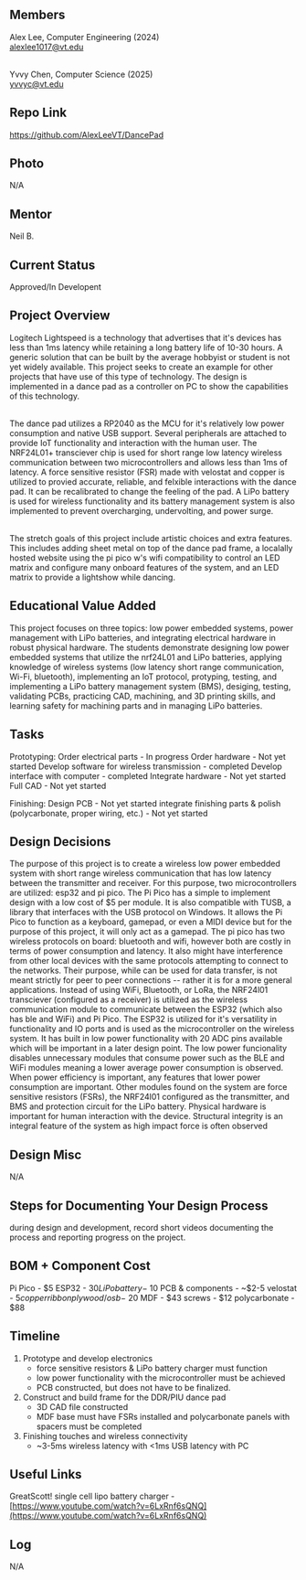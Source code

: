 ## Members
Alex Lee, Computer Engineering (2024) <br>
alexlee1017@vt.edu <br><br>

Yvvy Chen, Computer Science (2025) <br>
yvvyc@vt.edu

## Repo Link
<a class="button is-link" href="[https://magicmirror.builders/](https://github.com/AlexLeeVT/DancePad)" >https://github.com/AlexLeeVT/DancePad</a>

## Photo
N/A

## Mentor
Neil B.

## Current Status
Approved/In Developent

## Project Overview
Logitech Lightspeed is a technology that advertises that it's devices has less than 1ms latency while retaining a long battery life of 10-30 hours. A generic solution that can be built by the average hobbyist or student is not yet widely available. This project seeks to create an example for other projects that have use of this type of technology. The design is implemented in a dance pad as a controller on PC to show the capabilities of this technology.<br><br>

The dance pad utilizes a RP2040 as the MCU for it's relatively low power consumption and native USB support. Several peripherals are attached to provide IoT functionality and interaction with the human user. The NRF24L01+ transciever chip is used for short range low latency wireless communication between two microcontrollers and allows less than 1ms of latency. A force sensitive resistor (FSR) made with velostat and copper is utilized to provied accurate, reliable, and felxible interactions with the dance pad. It can be recalibrated to change the feeling of the pad. A LiPo battery is used for wireless functionality and its battery management system is also implemented to prevent overcharging, undervolting, and power surge.<br><br>

The stretch goals of this project include artistic choices and extra features. This includes adding sheet metal on top of the dance pad frame, a localally hosted website using the pi pico w's wifi compatibility to control an LED matrix and configure many onboard features of the system, and an LED matrix to provide a lightshow while dancing.

## Educational Value Added
This project focuses on three topics: low power embedded systems, power management with LiPo batteries, and integrating electrical hardware in robust physical hardware. The students demonstrate designing low power embedded systems that utilize the nrf24L01 and LiPo batteries, applying knowledge of wireless systems (low latency short range communication, Wi-Fi, bluetooth), implementing an IoT protocol, protyping, testing, and implementing a LiPo battery management system (BMS), desiging, testing, validating PCBs, practicing CAD, machining, and 3D printing skills, and learning safety for machining parts and in managing LiPo batteries. 

## Tasks
Prototyping:
Order electrical parts - In progress
Order hardware - Not yet started
Develop software for wireless transmission - completed
Develop interface with computer - completed
Integrate hardware - Not yet started
Full CAD - Not yet started

Finishing:
Design PCB - Not yet started
integrate finishing parts & polish (polycarbonate, proper wiring, etc.) - Not yet started

## Design Decisions
   The purpose of this project is to create a wireless low power embedded system with short range wireless communication that has low latency between the transmitter and receiver. For this purpose, two microcontrollers are utilized: esp32 and pi pico. The Pi Pico has a simple to implement design with a low cost of $5 per module. It is also compatible with TUSB, a library that interfaces with the USB protocol on Windows. It allows the Pi Pico to function as a keyboard, gamepad, or even a MIDI device but for the purpose of this project, it will only act as a gamepad. The pi pico has two wireless protocols on board: bluetooth and wifi, however both are costly in terms of power consumption and latency. It also might have interference from other local devices with the same protocols attempting to connect to the networks. Their purpose, while can be used for data transfer, is not meant strictly for peer to peer connections -- rather it is for a more general applications. Instead of using WiFi, Bluetooth, or LoRa, the NRF24l01 transciever (configured as a receiver) is utilized as the wireless communication module to communicate between the ESP32 (which also has ble and WiFi) and Pi Pico. 
   The ESP32 is utilized for it's versatility in functionality and IO ports and is used as the microcontroller on the wireless system. It has built in low power functionality with 20 ADC pins available which will be important in a later design point. The low power funcionality disables unnecessary modules that consume power such as the BLE and WiFi modules meaning a lower average power consumption is observed. When power efficiency is important, any features that lower power consumption are important. Other modules found on the system are force sensitive resistors (FSRs), the NRF24l01 configured as the transmitter, and BMS and protection circuit for the LiPo battery.
   Physical hardware is important for human interaction with the device. Structural integrity is an integral feature of the system as high impact force is often observed

## Design Misc
N/A

## Steps for Documenting Your Design Process
during design and development, record short videos documenting the process and reporting progress on the project.

## BOM + Component Cost

Pi Pico - $5
ESP32 - $30
LiPo battery - ~$10
PCB & components - ~$2-5
velostat - $5
copper ribbon
plywood/osb - ~$20
MDF - $43
screws - $12
polycarbonate - $88

## Timeline
1. Prototype and develop electronics
   - force sensitive resistors & LiPo battery charger must function
   - low power functionality with the microcontroller must be achieved
   - PCB constructed, but does not have to be finalized.
2. Construct and build frame for the DDR/PIU dance pad
   - 3D CAD file constructed
   - MDF base must have FSRs installed and polycarbonate panels with spacers must be completed
3. Finishing touches and wireless connectivity
   - ~3-5ms wireless latency with <1ms USB latency with PC

## Useful Links
GreatScott! single cell lipo battery charger - [https://www.youtube.com/watch?v=6LxRnf6sQNQ](https://www.youtube.com/watch?v=6LxRnf6sQNQ)

## Log
N/A
